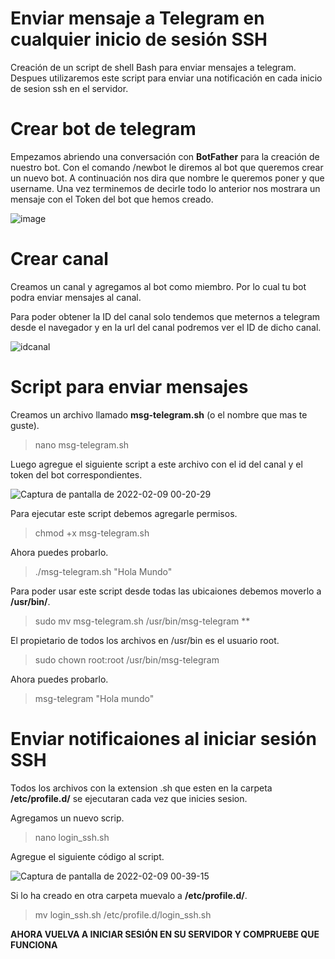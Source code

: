 # Enviar mensaje a Telegram en cualquier inicio de sesión SSH
Creación de un script de shell Bash para enviar mensajes a telegram. Despues utilizaremos este script para enviar una notificación en cada inicio de sesion ssh en el servidor.
# Crear bot de telegram
Empezamos abriendo una conversación con **BotFather** para la creación de nuestro bot.
Con el comando /newbot  le diremos al bot que queremos crear un nuevo bot. A continuación nos dira que nombre le queremos poner y que username. Una vez terminemos de decirle todo lo anterior nos mostrara un mensaje con el Token del bot que hemos creado.

![image](https://user-images.githubusercontent.com/74573174/153090135-015ada08-522e-4661-83c8-b0d41308d04a.png)

# Crear canal 
Creamos un canal y agregamos al bot como miembro. Por lo cual tu bot podra enviar mensajes al canal. 

Para poder obtener la ID del canal solo tendemos que meternos a telegram desde el navegador y en la url del canal podremos ver el ID de dicho canal.

![idcanal](https://user-images.githubusercontent.com/74573174/153091401-ebce838a-b96f-4231-a3f9-ba0784a57cfe.png)

# Script para enviar mensajes
Creamos un archivo llamado **msg-telegram.sh** (o el nombre que mas te guste).

> nano msg-telegram.sh

Luego agregue el siguiente script a este archivo con el id del canal y el token del bot correspondientes.

![Captura de pantalla de 2022-02-09 00-20-29](https://user-images.githubusercontent.com/74573174/153092381-5cc92d42-3285-4ad5-9228-da2e9b63c719.png)

Para ejecutar este script debemos agregarle permisos.

> chmod +x msg-telegram.sh

Ahora puedes probarlo.

> ./msg-telegram.sh "Hola Mundo"

Para poder usar este script desde todas las ubicaiones debemos moverlo a **/usr/bin/**.

> sudo mv msg-telegram.sh /usr/bin/msg-telegram **

El propietario de todos los archivos en /usr/bin es el usuario root.

> sudo chown root:root /usr/bin/msg-telegram

Ahora puedes probarlo.

> msg-telegram "Hola mundo"

# Enviar notificaiones al iniciar sesión SSH

Todos los archivos con la extension .sh que esten en la carpeta **/etc/profile.d/** se ejecutaran cada vez que inicies sesion.

Agregamos un nuevo scrip.

> nano login_ssh.sh

Agregue el siguiente código al script.

![Captura de pantalla de 2022-02-09 00-39-15](https://user-images.githubusercontent.com/74573174/153094187-82697897-cf66-4420-a5fb-2a49c6c83464.png)

Si lo ha creado en otra carpeta muevalo a **/etc/profile.d/**.

> mv login_ssh.sh /etc/profile.d/login_ssh.sh

**AHORA VUELVA A INICIAR SESIÓN EN SU SERVIDOR Y COMPRUEBE QUE FUNCIONA**

 

 
 
